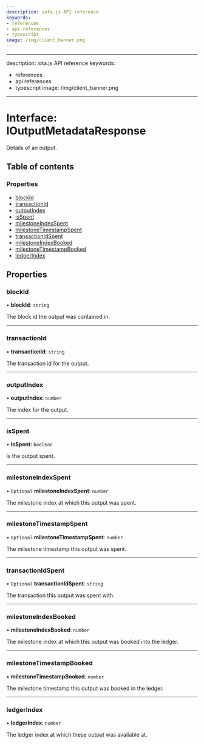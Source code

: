 ```yaml
---
description: iota.js API reference
keywords:
- references
- api references
- typescript
image: /img/client_banner.png
---
```

---
description: iota.js API reference
keywords:
- references
- api references
- typescript
image: /img/client_banner.png
---
# Interface: IOutputMetadataResponse

Details of an output.

## Table of contents

### Properties

- [blockId](IOutputMetadataResponse.md#blockid)
- [transactionId](IOutputMetadataResponse.md#transactionid)
- [outputIndex](IOutputMetadataResponse.md#outputindex)
- [isSpent](IOutputMetadataResponse.md#isspent)
- [milestoneIndexSpent](IOutputMetadataResponse.md#milestoneindexspent)
- [milestoneTimestampSpent](IOutputMetadataResponse.md#milestonetimestampspent)
- [transactionIdSpent](IOutputMetadataResponse.md#transactionidspent)
- [milestoneIndexBooked](IOutputMetadataResponse.md#milestoneindexbooked)
- [milestoneTimestampBooked](IOutputMetadataResponse.md#milestonetimestampbooked)
- [ledgerIndex](IOutputMetadataResponse.md#ledgerindex)

## Properties

### blockId

• **blockId**: `string`

The block id the output was contained in.

___

### transactionId

• **transactionId**: `string`

The transaction id for the output.

___

### outputIndex

• **outputIndex**: `number`

The index for the output.

___

### isSpent

• **isSpent**: `boolean`

Is the output spent.

___

### milestoneIndexSpent

• `Optional` **milestoneIndexSpent**: `number`

The milestone index at which this output was spent.

___

### milestoneTimestampSpent

• `Optional` **milestoneTimestampSpent**: `number`

The milestone timestamp this output was spent.

___

### transactionIdSpent

• `Optional` **transactionIdSpent**: `string`

The transaction this output was spent with.

___

### milestoneIndexBooked

• **milestoneIndexBooked**: `number`

The milestone index at which this output was booked into the ledger.

___

### milestoneTimestampBooked

• **milestoneTimestampBooked**: `number`

The milestone timestamp this output was booked in the ledger.

___

### ledgerIndex

• **ledgerIndex**: `number`

The ledger index at which these output was available at.
